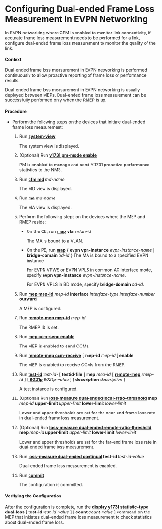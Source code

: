Configuring Dual-ended Frame Loss Measurement in EVPN Networking
================================================================

In EVPN networking where CFM is enabled to monitor link connectivity, if accurate frame loss measurement needs to be performed for a link, configure dual-ended frame loss measurement to monitor the quality of the link.

#### Context

Dual-ended frame loss measurement in EVPN networking is performed continuously to allow proactive reporting of frame loss or performance results.

Dual-ended frame loss measurement in EVPN networking is usually deployed between MEPs. Dual-ended frame loss measurement can be successfully performed only when the RMEP is up.


#### Procedure

* Perform the following steps on the devices that initiate dual-ended frame loss measurement:
  
  
  1. Run [**system-view**](cmdqueryname=system-view)
     
     The system view is displayed.
  2. (Optional) Run [**y1731 pm-mode enable**](cmdqueryname=y1731+pm-mode+enable)
     
     PM is enabled to manage and send Y.1731 proactive performance statistics to the NMS.
  3. Run [**cfm md**](cmdqueryname=cfm+md) *md-name*
     
     The MD view is displayed.
  4. Run [**ma**](cmdqueryname=ma) *ma-name*
     
     The MA view is displayed.
  5. Perform the following steps on the devices where the MEP and RMEP reside:
     + On the CE, run [**map**](cmdqueryname=map) **vlan** *vlan-id*
       
       The MA is bound to a VLAN.
     + On the PE, run [**map**](cmdqueryname=map) { **evpn vpn-instance** *evpn-instance-name* | **bridge-domain** *bd-id* } The MA is bound to a specified EVPN instance.
       
       For EVPN VPWS or EVPN VPLS in common AC interface mode, specify **evpn vpn-instance** *evpn-instance-name*.
       
       For EVPN VPLS in BD mode, specify **bridge-domain** *bd-id*.
  6. Run [**mep mep-id**](cmdqueryname=mep+mep-id) *mep-id* **interface** *interface-type interface-number* **outward**
     
     A MEP is configured.
  7. Run [**remote-mep mep-id**](cmdqueryname=remote-mep+mep-id) *mep-id*
     
     The RMEP ID is set.
  8. Run [**mep ccm-send enable**](cmdqueryname=mep+ccm-send+enable)
     
     The MEP is enabled to send CCMs.
  9. Run [**remote-mep ccm-receive**](cmdqueryname=remote-mep+ccm-receive) [ **mep-id** *mep-id* ] **enable**
     
     The MEP is enabled to receive CCMs from the RMEP.
  10. Run [**test-id**](cmdqueryname=test-id) *test-id-* [ **testid-file** ] **mep** *mep-id* [ [**remote-mep**](cmdqueryname=remote-mep) *rmep-id* ] [ [**8021p**](cmdqueryname=8021p) *8021p-value* ] [ **description** *description* ]
      
      A test instance is configured.
  11. (Optional) Run [**loss-measure dual-ended local-ratio-threshold**](cmdqueryname=loss-measure+dual-ended+local-ratio-threshold) **mep** *mep-id* **upper-limit** *upper-limit* **lower-limit** *lower-limit*
      
      Lower and upper thresholds are set for the near-end frame loss rate in dual-ended frame loss measurement.
  12. (Optional) Run [**loss-measure dual-ended remote-ratio-threshold**](cmdqueryname=loss-measure+dual-ended+remote-ratio-threshold) **mep** *mep-id* **upper-limit** *upper-limit* **lower-limit** *lower-limit*
      
      Lower and upper thresholds are set for the far-end frame loss rate in dual-ended frame loss measurement.
  13. Run [**loss-measure dual-ended continual**](cmdqueryname=loss-measure+dual-ended+continual) **test-id** *test-id-value*
      
      Dual-ended frame loss measurement is enabled.
  14. Run [**commit**](cmdqueryname=commit)
      
      The configuration is committed.

#### Verifying the Configuration

After the configuration is complete, run the [**display y1731 statistic-type**](cmdqueryname=display+y1731+statistic-type) **dual-loss** [ **test-id** *test-id-value* ] [ **count** *count-value* ] command on the MEP that initiates dual-ended frame loss measurement to check statistics about dual-ended frame loss.